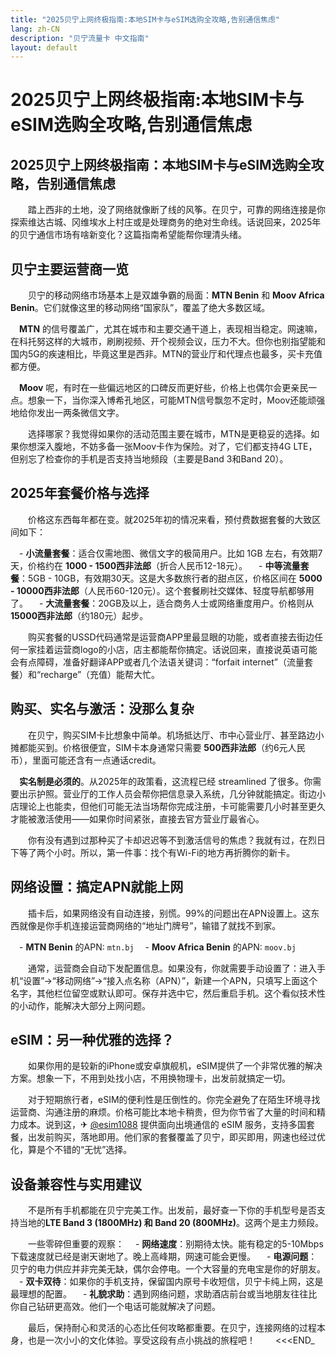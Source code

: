 ```yaml
---
title: "2025贝宁上网终极指南:本地SIM卡与eSIM选购全攻略,告别通信焦虑"
lang: zh-CN
description: "贝宁流量卡 中文指南"
layout: default
---
```

# 2025贝宁上网终极指南:本地SIM卡与eSIM选购全攻略,告别通信焦虑

## 2025贝宁上网终极指南：本地SIM卡与eSIM选购全攻略，告别通信焦虑

　　踏上西非的土地，没了网络就像断了线的风筝。在贝宁，可靠的网络连接是你探索维达古城、冈维埃水上村庄或是处理商务的绝对生命线。话说回来，2025年的贝宁通信市场有啥新变化？这篇指南希望能帮你理清头绪。

## 贝宁主要运营商一览

　　贝宁的移动网络市场基本上是双雄争霸的局面：**MTN Benin** 和 **Moov Africa Benin**。它们就像这里的移动网络“国家队”，覆盖了绝大多数区域。

　**MTN** 的信号覆盖广，尤其在城市和主要交通干道上，表现相当稳定。网速嘛，在科托努这样的大城市，刷刷视频、开个视频会议，压力不大。但你也别指望能和国内5G的疾速相比，毕竟这里是西非。MTN的营业厅和代理点也最多，买卡充值都方便。

　**Moov** 呢，有时在一些偏远地区的口碑反而更好些，价格上也偶尔会更亲民一点。想象一下，当你深入博希孔地区，可能MTN信号飘忽不定时，Moov还能顽强地给你发出一两条微信文字。

　　选择哪家？我觉得如果你的活动范围主要在城市，MTN是更稳妥的选择。如果你想深入腹地，不妨多备一张Moov卡作为保险。对了，它们都支持4G LTE，但别忘了检查你的手机是否支持当地频段（主要是Band 3和Band 20）。

## 2025年套餐价格与选择

　　价格这东西每年都在变。就2025年初的情况来看，预付费数据套餐的大致区间如下：

　- **小流量套餐**：适合仅需地图、微信文字的极简用户。比如 1GB 左右，有效期7天，价格约在 **1000 - 1500西非法郎**（折合人民币12-18元）。
　- **中等流量套餐**：5GB - 10GB，有效期30天。这是大多数旅行者的甜点区，价格区间在 **5000 - 10000西非法郎**（人民币60-120元）。这个套餐刷社交媒体、轻度导航都够用了。
　- **大流量套餐**：20GB及以上，适合商务人士或网络重度用户。价格则从 **15000西非法郎**（约180元）起步。

　　购买套餐的USSD代码通常是运营商APP里最显眼的功能，或者直接去街边任何一家挂着运营商logo的小店，店主都能帮你搞定。话说回来，直接说英语可能会有点障碍，准备好翻译APP或者几个法语关键词：“forfait internet”（流量套餐）和“recharge”（充值）能帮大忙。

## 购买、实名与激活：没那么复杂

　　在贝宁，购买SIM卡比想象中简单。机场抵达厅、市中心营业厅、甚至路边小摊都能买到。价格很便宜，SIM卡本身通常只需要 **500西非法郎**（约6元人民币），里面可能还含有一点通话credit。

　**实名制是必须的**。从2025年的政策看，这流程已经 streamlined 了很多。你需要出示护照。营业厅的工作人员会帮你把信息录入系统，几分钟就能搞定。街边小店理论上也能卖，但他们可能无法当场帮你完成注册，卡可能需要几小时甚至更久才能被激活使用——如果你时间紧张，直接去官方营业厅最省心。

　　你有没有遇到过那种买了卡却迟迟等不到激活信号的焦虑？我就有过，在烈日下等了两个小时。所以，第一件事：找个有Wi-Fi的地方再折腾你的新卡。

## 网络设置：搞定APN就能上网

　　插卡后，如果网络没有自动连接，别慌。99%的问题出在APN设置上。这东西就像是你手机连接运营商网络的“地址门牌号”，输错了就找不到家。

　- **MTN Benin** 的APN: `mtn.bj`
　- **Moov Africa Benin** 的APN: `moov.bj`

　　通常，运营商会自动下发配置信息。如果没有，你就需要手动设置了：进入手机“设置”->“移动网络”->“接入点名称（APN）”，新建一个APN，只填写上面这个名字，其他栏位留空或默认即可。保存并选中它，然后重启手机。这个看似技术性的小动作，能解决大部分上网问题。

## eSIM：另一种优雅的选择？

　　如果你用的是较新的iPhone或安卓旗舰机，eSIM提供了一个非常优雅的解决方案。想象一下，不用到处找小店，不用换物理卡，出发前就搞定一切。

　　对于短期旅行者，eSIM的便利性是压倒性的。你完全避免了在陌生环境寻找运营商、沟通注册的麻烦。价格可能比本地卡稍贵，但为你节省了大量的时间和精力成本。说到这，✈ [@esim1088](https://t.me/s/esim1088) 提供面向出境通信的 eSIM 服务，支持多国套餐，出发前购买，落地即用。他们家的套餐覆盖了贝宁，即买即用，网速也经过优化，算是个不错的“无忧”选择。

## 设备兼容性与实用建议

　　不是所有手机都能在贝宁完美工作。出发前，最好查一下你的手机型号是否支持当地的**LTE Band 3 (1800MHz) 和 Band 20 (800MHz)**。这两个是主力频段。

　　一些零碎但重要的观察：
　- **网络速度**：别期待太快。能有稳定的5-10Mbps下载速度就已经是谢天谢地了。晚上高峰期，网速可能会更慢。
　- **电源问题**：贝宁的电力供应并非完美无缺，偶尔会停电。一个大容量的充电宝是你的好朋友。
　- **双卡双待**：如果你的手机支持，保留国内原号卡收短信，贝宁卡纯上网，这是最理想的配置。
　- **礼貌求助**：遇到网络问题，求助酒店前台或当地朋友往往比你自己钻研更高效。他们一个电话可能就解决了问题。

　　最后，保持耐心和灵活的心态比任何攻略都重要。在贝宁，连接网络的过程本身，也是一次小小的文化体验。享受这段有点小挑战的旅程吧！
　　<<<END_